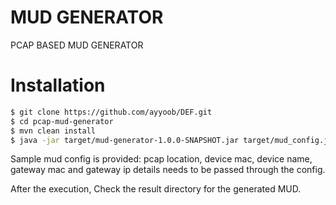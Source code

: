 # MUD GENERATOR
PCAP BASED MUD GENERATOR

# Installation

```sh
$ git clone https://github.com/ayyoob/DEF.git
$ cd pcap-mud-generator
$ mvn clean install
$ java -jar target/mud-generator-1.0.0-SNAPSHOT.jar target/mud_config.json 
```
Sample mud config is provided:
    pcap location, device mac, device name, gateway mac and gateway ip details needs to be passed through the config.
    
After the execution, Check the result directory for the generated MUD.

